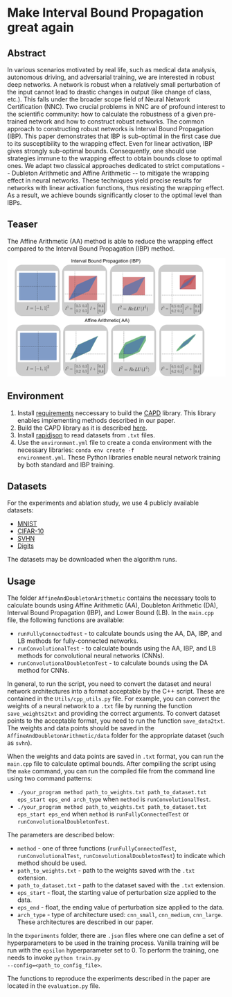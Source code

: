 # Make Interval Bound Propagation great again

## Abstract
In various scenarios motivated by real life, such as medical data analysis, autonomous driving, and adversarial training, we are interested in robust deep networks. A network is robust when a relatively small perturbation of the input cannot lead to drastic changes in output (like change of class, etc.). This falls under the broader scope field of Neural Network Certification (NNC).
Two crucial problems in NNC are of profound interest to the scientific community: how to calculate the robustness of a given pre-trained network and how to construct robust networks. The common approach to constructing robust networks is Interval Bound Propagation (IBP). 
This paper demonstrates that IBP is sub-optimal in the first case due to its susceptibility to the wrapping effect. Even for linear activation, IBP gives strongly sub-optimal bounds. Consequently, one should use strategies immune to the wrapping effect to obtain bounds close to optimal ones. We adapt two classical approaches dedicated to strict computations -- Dubleton Arithmetic and Affine Arithmetic -- to mitigate the wrapping effect in neural networks. These techniques yield precise results for networks with linear activation functions, thus resisting the wrapping effect. As a result, we achieve bounds significantly closer to the optimal level than IBPs.

## Teaser
The Affine Arithmetic (AA) method is able to reduce the wrapping effect compared to the Interval Bound Propagation (IBP) method.

![Working scheme of the AA and IBP methods](./teaser.png)

## Environment
1. Install [requirements](http://capd.ii.uj.edu.pl/html/capd_requirements.html) neccessary to build the [CAPD](https://github.com/CAPDGroup/CAPD) library. This library enables implementing methods described in our paper. 
2. Build the CAPD library as it is described [here](https://github.com/CAPDGroup/CAPD).
3. Install [rapidjson](https://rapidjson.org/) to read datasets from <code>.txt</code> files.
4. Use the <code>environment.yml</code> file to create a conda environment with the necessary libraries: <code>conda env create -f environment.yml</code>. These Python libraries enable neural network training by both standard and IBP training.

## Datasets
For the experiments and ablation study, we use 4 publicly available datasets:
* [MNIST](https://pytorch.org/vision/stable/generated/torchvision.datasets.MNIST.html)
* [CIFAR-10](https://pytorch.org/vision/stable/generated/torchvision.datasets.CIFAR10.html) 
* [SVHN](https://pytorch.org/vision/main/generated/torchvision.datasets.SVHN.html)
* [Digits](https://scikit-learn.org/stable/auto_examples/datasets/plot_digits_last_image.html)


The datasets may be downloaded when the algorithm runs.

## Usage
The folder <code>AffineAndDoubletonArithmetic</code> contains the necessary tools to calculate bounds using Affine Arithmetic (AA), Doubleton Arithmetic (DA), Interval Bound Propagation (IBP), and Lower Bound (LB). In the <code>main.cpp</code> file, the following functions are available:
* <code>runFullyConnectedTest</code> - to calculate bounds using the AA, DA, IBP, and LB methods for fully-connected networks.
* <code>runConvolutionalTest</code> - to calculate bounds using the AA, IBP, and LB methods for convolutional neural networks (CNNs).
* <code>runConvolutionalDoubletonTest</code> - to calculate bounds using the DA method for CNNs.

In general, to run the script, you need to convert the dataset and neural network architectures into a format acceptable by the C++ script. These are contained in the <code>Utils/cpp_utils.py</code> file. For example, you can convert the weights of a neural network to a <code>.txt</code> file by running the function <code>save_weights2txt</code> and providing the correct arguments. To convert dataset points to the acceptable format, you need to run the function <code>save_data2txt</code>. The weights and data points should be saved in the <code>AffineAndDoubletonArithmetic/data</code> folder for the appropriate dataset (such as <code>svhn</code>).

When the weights and data points are saved in <code>.txt</code> format, you can run the <code>main.cpp</code> file to calculate optimal bounds. After compiling the script using the <code>make</code> command, you can run the compiled file from the command line using two command patterns:
* <code>./your_program method path_to_weights.txt path_to_dataset.txt eps_start eps_end arch_type</code> when <code>method</code> is <code>runConvolutionalTest</code>.
* <code>./your_program method path_to_weights.txt path_to_dataset.txt eps_start eps_end</code> when <code>method</code> is <code>runFullyConnectedTest</code> or <code>runConvolutionalDoubletonTest</code>.

The parameters are described below:
* <code>method</code> - one of three functions (<code>runFullyConnectedTest</code>, <code>runConvolutionalTest</code>, <code>runConvolutionalDoubletonTest</code>) to indicate which method should be used.
* <code>path_to_weights.txt</code> - path to the weights saved with the <code>.txt</code> extension.
* <code>path_to_dataset.txt</code> - path to the dataset saved with the <code>.txt</code> extension.
* <code>eps_start</code> - float, the starting value of perturbation size applied to the data.
* <code>eps_end</code> - float, the ending value of perturbation size applied to the data.
* <code>arch_type</code> - type of architecture used: <code>cnn_small</code>, <code>cnn_medium</code>, <code>cnn_large</code>. These architectures are described in our paper.

In the <code>Experiments</code> folder, there are <code>.json</code> files where one can define a set of hyperparameters to be used in the training process. Vanilla training will be run with the <code>epsilon</code> hyperparameter set to 0. To perform the training, one needs to invoke <code>python train.py --config=<path_to_config_file></code>.

The functions to reproduce the experiments described in the paper are located in the <code>evaluation.py</code> file.